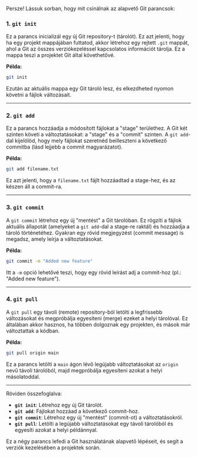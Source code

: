 Persze! Lássuk sorban, hogy mit csinálnak az alapvető Git parancsok:

### 1. `git init`
Ez a parancs inicializál egy új Git repository-t (tárolót). Ez azt jelenti, hogy ha egy projekt mappájában futtatod, akkor létrehoz egy rejtett `.git` mappát, ahol a Git az összes verziókezeléssel kapcsolatos információt tárolja. Ez a mappa teszi a projektet Git által követhetővé.

**Példa:**
```bash
git init
```

Ezután az aktuális mappa egy Git tároló lesz, és elkezdheted nyomon követni a fájlok változásait.

---

### 2. `git add`
Ez a parancs hozzáadja a módosított fájlokat a "stage" területhez. A Git két szinten követi a változtatásokat: a "stage" és a "commit" szinten. A `git add`-dal kijelölöd, hogy mely fájlokat szeretnéd beilleszteni a következő commitba (lásd lejjebb a commit magyarázatot).

**Példa:**
```bash
git add filename.txt
```

Ez azt jelenti, hogy a `filename.txt` fájlt hozzáadtad a stage-hez, és az készen áll a commit-ra.

---

### 3. `git commit`
A `git commit` létrehoz egy új "mentést" a Git tárolóban. Ez rögzíti a fájlok aktuális állapotát (amelyeket a `git add`-dal a stage-re raktál) és hozzáadja a tároló történetéhez. Gyakran egy rövid megjegyzést (commit message) is megadsz, amely leírja a változtatásokat.

**Példa:**
```bash
git commit -m "Added new feature"
```

Itt a `-m` opció lehetővé teszi, hogy egy rövid leírást adj a commit-hoz (pl.: "Added new feature").

---

### 4. `git pull`
A `git pull` egy távoli (remote) repository-ból letölti a legfrissebb változásokat és megpróbálja egyesíteni (merge) ezeket a helyi tárolóval. Ez általában akkor hasznos, ha többen dolgoznak egy projekten, és mások már változtattak a kódban.

**Példa:**
```bash
git pull origin main
```

Ez a parancs letölti a `main` ágon lévő legújabb változtatásokat az `origin` nevű távoli tárolóból, majd megpróbálja egyesíteni azokat a helyi másolatoddal.

---

Röviden összefoglalva:

- **`git init`**: Létrehoz egy új Git tárolót.
- **`git add`**: Fájlokat hozzáad a következő commit-hoz.
- **`git commit`**: Létrehoz egy új "mentést" (commit-ot) a változtatásokról.
- **`git pull`**: Letölti a legújabb változtatásokat egy távoli tárolóból és egyesíti azokat a helyi példánnyal.

Ez a négy parancs lefedi a Git használatának alapvető lépéseit, és segít a verziók kezelésében a projektek során.
